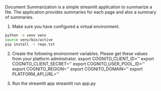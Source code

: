 Document Summarization is a simple streamlit application to summarize a file. The application provides summaries for each page and also a summary of summaries.

1. Make sure you have configured a virtual environment.

```bash
python -m venv venv
source venv/bin/active
pip install -r reqs.txt
```

2. Create the following environment variables. Please get these values from your platform adminstrator.
export COGNITO_CLIENT_ID='' 
export COGNITO_CLIENT_SECRET='' 
export COGNITO_USER_POOL_ID='' 
export COGNITO_REGION='' 
export COGNITO_DOMAIN='' 
export PLATFORM_API_URL=''

3. Run the streamlit app
streamlit run app.py